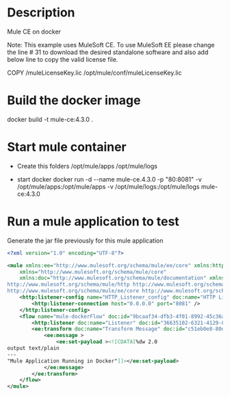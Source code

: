 # Description
Mule CE on docker

Note: This example uses MuleSoft CE. To use MuleSoft EE please change the line # 31 to download the desired standalone software and also add below line to copy the valid license file.

COPY <Local-Dir>/muleLicenseKey.lic /opt/mule/conf/muleLicenseKey.lic

# Build the docker image
docker build -t mule-ce:4.3.0 .

# Start mule container
- Create this folders 
/opt/mule/apps
/opt/mule/logs

- start docker
docker run -d --name mule-ce.4.3.0 -p "80:8081" -v /opt/mule/apps:/opt/mule/apps -v /opt/mule/logs:/opt/mule/logs mule-ce:4.3.0

# Run a mule application to test
Generate the jar file previously for this mule application

``` xml
<?xml version="1.0" encoding="UTF-8"?>

<mule xmlns:ee="http://www.mulesoft.org/schema/mule/ee/core" xmlns:http="http://www.mulesoft.org/schema/mule/http"
	xmlns="http://www.mulesoft.org/schema/mule/core"
	xmlns:doc="http://www.mulesoft.org/schema/mule/documentation" xmlns:xsi="http://www.w3.org/2001/XMLSchema-instance" xsi:schemaLocation="http://www.mulesoft.org/schema/mule/core http://www.mulesoft.org/schema/mule/core/current/mule.xsd
http://www.mulesoft.org/schema/mule/http http://www.mulesoft.org/schema/mule/http/current/mule-http.xsd
http://www.mulesoft.org/schema/mule/ee/core http://www.mulesoft.org/schema/mule/ee/core/current/mule-ee.xsd">
	<http:listener-config name="HTTP_Listener_config" doc:name="HTTP Listener config" doc:id="b8a39b7b-d853-403a-b8dd-c83f47c84bc9" >
		<http:listener-connection host="0.0.0.0" port="8081" />
	</http:listener-config>
	<flow name="mule-dockerFlow" doc:id="9bcaaf34-dfb3-4f01-8992-45c36ac80f6b" >
		<http:listener doc:name="Listener" doc:id="36635102-6321-4129-893b-952db7bd2882" config-ref="HTTP_Listener_config" path="/test"/>
		<ee:transform doc:name="Transform Message" doc:id="c51eb0e8-80de-4c54-8ae8-de8d6f0bce27" >
			<ee:message >
				<ee:set-payload ><![CDATA[%dw 2.0
output text/plain
---
"Mule Application Running in Docker"]]></ee:set-payload>
			</ee:message>
		</ee:transform>
	</flow>
</mule>
```
